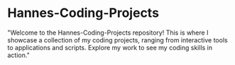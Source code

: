 # Hannes-Coding-Projects
"Welcome to the Hannes-Coding-Projects repository! This is where I showcase a collection of my coding projects, ranging from interactive tools to applications and scripts. Explore my work to see my coding skills in action."
